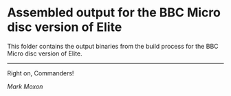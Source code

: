 # Assembled output for the BBC Micro disc version of Elite

This folder contains the output binaries from the build process for the BBC Micro disc version of Elite.

---

Right on, Commanders!

_Mark Moxon_